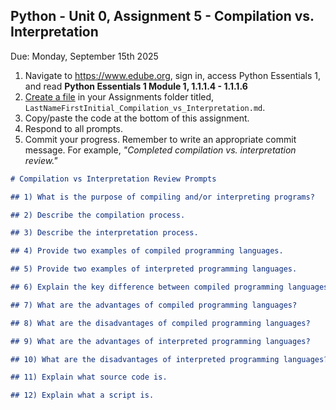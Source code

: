 ## Python - Unit 0, Assignment 5 - Compilation vs. Interpretation
Due: Monday, September 15th 2025

1. Navigate to https://www.edube.org, sign in, access Python Essentials 1, and read **Python Essentials 1 Module 1, 1.1.1.4  - 1.1.1.6** 
2. [Create a file](https://github.com/MrJSwotinsky/Python_2025_2026/blob/main/Resources/Create_GitHub_File_Guide.md) in your Assignments folder titled, `LastNameFirstInitial_Compilation_vs_Interpretation.md`.
2. Copy/paste the code at the bottom of this assignment.
3. Respond to all prompts.
4. Commit your progress.  Remember to write an appropriate commit message.  For example, *"Completed compilation vs. interpretation review."*

```markdown
# Compilation vs Interpretation Review Prompts

## 1) What is the purpose of compiling and/or interpreting programs?

## 2) Describe the compilation process.

## 3) Describe the interpretation process.

## 4) Provide two examples of compiled programming languages.

## 5) Provide two examples of interpreted programming languages.

## 6) Explain the key difference between compiled programming languages and interpreted programming languages?

## 7) What are the advantages of compiled programming languages?

## 8) What are the disadvantages of compiled programming languages?

## 9) What are the advantages of interpreted programming languages?

## 10) What are the disadvantages of interpreted programming languages?

## 11) Explain what source code is.

## 12) Explain what a script is.
```
